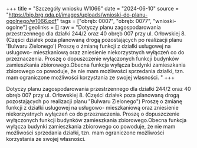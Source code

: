 +++
title = "Szczegóły wniosku W1066"
date = "2024-06-10"
source = "https://bip.brg.gda.pl/images/uploads/wnioski-do-planu-ogolnego/w1066.pdf"
tags = ["obręb: 0007", "obręb: 0077", "wnioski-ogolne"]
geolinks = []
raw = "Dotyczy planu zagospodarowania przestrzennego dla działki 244/2 oraz 40 obręb 007 przy ul. Orłowskiej 8. (Części działek poza planowaną drogą pozostających po realizacji planu 'Bulwaru Zielonego') Proszę o żmianę funkcji z działki usługowej na usługowo- mieszkaniową oraz zniesienie niekorzystnych wyłączeń co do przeznaczenia. Proszę o dopuszczenie wyłączonych funkcji budynków zamieszkania zbiorowego.Obecna funkcja wyłącza budynki zamieszkania zbiorowego co powoduje, że nie mam możliwości sprzedania działki, tzn. mam ograniczone możliwości korzystania ze swojej własności. "
+++

Dotyczy planu zagospodarowania przestrzennego dla działki 244/2 oraz 40 obręb
007 przy ul. Orłowskiej 8. (Części działek poza planowaną drogą pozostających po realizacji
planu "Bulwaru Zielonego") Proszę o żmianę funkcji z działki usługowej na usługowo-
mieszkaniową oraz zniesienie niekorzystnych wyłączeń co do przeznaczenia. Proszę o
dopuszczenie wyłączonych funkcji budynków zamieszkania zbiorowego.Obecna funkcja wyłącza
budynki zamieszkania zbiorowego co powoduje, że nie mam możliwości sprzedania działki, tzn.
mam ograniczone możliwości korzystania ze swojej własności.



